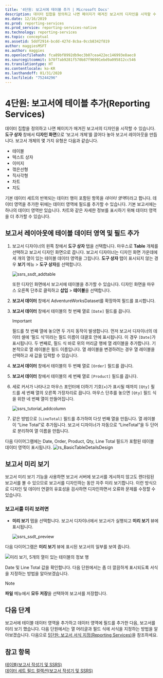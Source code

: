 ```yaml
---
title: '4단원: 보고서에 테이블 추가 | Microsoft Docs'
description: 데이터 집합을 정의하고 나면 페이지가 매겨진 보고서의 디자인을 시작할 수 있습니다. 도구 상자 창에서 디자인 화면으로 보고서 개체를 끌어다 놓아 보고서 레이아웃을 만듭니다.
ms.date: 12/16/2019
ms.prod: reporting-services
ms.prod_service: reporting-services-native
ms.technology: reporting-services
ms.topic: conceptual
ms.assetid: 5ddf2914-bcdd-427d-8cba-0ccb8342f819
author: maggiesMSFT
ms.author: maggies
ms.openlocfilehash: fca89bf8992db9ec3b07cea422ec146993e8aec8
ms.sourcegitcommit: b78f7ab9281f570b87f96991ebd9a095812cc546
ms.translationtype: HT
ms.contentlocale: ko-KR
ms.lasthandoff: 01/31/2020
ms.locfileid: "75244296"
---
```

# <a name="lesson-4-add-a-table-to-the-report-reporting-services"></a>4단원: 보고서에 테이블 추가(Reporting Services)

데이터 집합을 정의하고 나면 페이지가 매겨진 보고서의 디자인을 시작할 수 있습니다. **도구 상자** 창에서 **디자인 화면**으로 ‘보고서 개체’를 끌어다 놓아 보고서 레이아웃을 만듭니다.  보고서 개체의 몇 가지 유형은 다음과 같습니다.

- 테이블
- 텍스트 상자
- 이미지
- 꺾은선형
- 직사각형
- 차트
- 지도

기본 데이터 세트의 반복되는 데이터 행이 포함된 항목을 *데이터 영역*이라고 합니다. 데이터 영역을 추가한 뒤에는 데이터 영역에 필드를 추가할 수 있습니다. 기본 보고서에는 하나의 데이터 영역만 있습니다. 차트와 같은 자세한 정보를 표시하기 위해 데이터 영역을 더 추가할 수 있습니다.

## <a name="add-a-table-data-region-and-fields-to-a-report-layout"></a>보고서 레이아웃에 테이블 데이터 영역 및 필드 추가

1. 보고서 디자이너의 왼쪽 창에서 **도구 상자** 탭을 선택합니다. 마우스로 **Table** 개체를 선택하고 보고서 디자인 화면으로 끕니다. 보고서 디자이너는 디자인 화면 가운데에 세 개의 열이 있는 테이블 데이터 영역을 그립니다. **도구 상자** 탭이 표시되지 않는 경우 **보기** 메뉴 > **도구 상자**를 선택합니다.

    ![ssrs_ssdt_addtable](media/ssrs-ssdt-addtable.png)

    또한 디자인 화면에서 보고서에 테이블을 추가할 수 있습니다. 디자인 화면을 마우스 오른쪽 단추로 클릭하고 **삽입** > **테이블**을 선택합니다.

2. **보고서 데이터** 창에서 AdventureWorksDataset를 확장하여 필드를 표시합니다.

3. **보고서 데이터** 창에서 테이블의 첫 번째 열로 `[Date]` 필드를 끕니다.

    > [!IMPORTANT]
    > 필드를 첫 번째 열에 놓으면 두 가지 동작이 발생합니다. 먼저 보고서 디자이너의 데이터 셀에 ‘필드 식’이라는 필드 이름이 대괄호 안에 표시됩니다. 이 경우 `[Date]`가 표시됩니다.  두 번째로, 필드 식 바로 위의 머리글 행에 열 레이블을 추가합니다. 기본적으로 열 레이블은 필드 이름입니다. 열 레이블을 변경하려는 경우 열 레이블을 선택하고 새 값을 입력할 수 있습니다.

4. **보고서 데이터** 창에서 테이블의 두 번째 열로 `[Order]` 필드를 끕니다.

5. **보고서 데이터** 창에서 테이블의 세 번째 열로 `[Product]` 필드를 끕니다.

6. 세로 커서가 나타나고 마우스 포인터에 더하기 기호(+)가 표시될 때까지 `[Qty]` 필드를 세 번째 열의 오른쪽 가장자리로 끕니다. 마우스 단추를 놓으면 `[Qty]` 필드 식을 위한 네 번째 열이 만들어집니다.

    ![ssrs_tutorial_addcolumn](media/ssrs-tutorial-addcolumn.png)

7. 같은 방법으로 `[LineTotal]` 필드를 추가하여 다섯 번째 열을 만듭니다. 열 레이블이 “Line Total”로 추가됩니다. 보고서 디자이너가 자동으로 “LineTotal”을 두 단어로 분리하여 열 이름을 만듭니다.

다음 다이어그램에는 Date, Order, Product, Qty, Line Total 필드가 포함된 테이블 데이터 영역이 표시됩니다.
![rs_BasicTableDetailsDesign](media/rs-basictabledetailsdesign.png)

## <a name="preview-your-report"></a>보고서 미리 보기

보고서 미리 보기 기능을 사용하면 보고서 서버에 보고서를 게시하지 않고도 렌더링된 보고서를 볼 수 있으므로 보고서를 디자인하는 동안 자주 미리 보기합니다. 이런 방식으로 디자인 및 데이터 연결의 유효성을 검사하면 디자인하면서 오류와 문제를 수정할 수 있습니다.

### <a name="to-preview-a-report"></a>보고서를 미리 보려면

- **미리 보기** 탭을 선택합니다. 보고서 디자이너에서 보고서가 실행되고 **미리 보기** 뷰에 표시됩니다.

    ![ssrs_ssdt_preview](media/ssrs-ssdt-preview.png)

다음 다이어그램은 **미리 보기** 뷰에 표시된 보고서의 일부를 보여 줍니다.

   ![미리 보기, 5개의 열이 있는 테이블의 정보 행](media/rs-basictabledetailspreview.png "미리 보기, 5개의 열이 있는 테이블의 정보 행")

Date 및 Line Total 값을 확인합니다. 다음 단원에서는 좀 더 깔끔하게 표시되도록 서식을 지정하는 방법을 알아보겠습니다.

> [!NOTE]
> **파일** 메뉴에서 **모두 저장**을 선택하여 보고서를 저장합니다.

## <a name="next-steps"></a>다음 단계

보고서에 테이블 데이터 영역을 추가하고 데이터 영역에 필드를 추가한 다음, 보고서를 미리 보기 했습니다. 다음 단원에서는 열 머리글과 필드 식에 서식을 지정하는 방법을 알아보겠습니다. 다음으로 [5단원: 보고서 서식 지정&#40;Reporting Services&#41;](lesson-5-formatting-a-report-reporting-services.md)을 참조하세요.
  
## <a name="see-also"></a>참고 항목

[테이블&#40;보고서 작성기 및 SSRS&#41;](report-design/tables-report-builder-and-ssrs.md)  
[데이터 세트 필드 컬렉션&#40;보고서 작성기 및 SSRS&#41;](report-data/dataset-fields-collection-report-builder-and-ssrs.md)  
